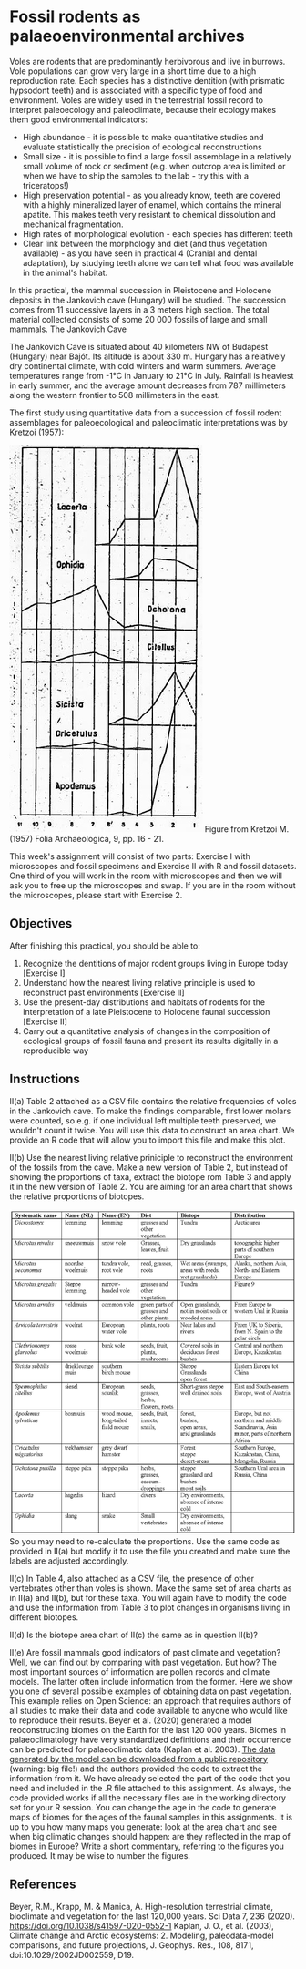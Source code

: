 # Fossil rodents as palaeoenvironmental archives

Voles are rodents that are predominantly herbivorous and live in burrows. Vole populations can grow very large in a short time due to a high reproduction rate. Each species has a distinctive dentition (with prismatic hypsodont teeth) and is associated with a specific type of food and environment. Voles are widely used in the terrestrial fossil record to interpret paleoecology and paleoclimate, because their ecology makes them good environmental indicators:

- High abundance - it is possible to make quantitative studies and evaluate statistically the precision of ecological reconstructions
- Small size - it is possible to find a large fossil assemblage in a relatively small volume of rock or sediment (e.g. when outcrop area is limited or when we have to ship the samples to the lab - try this with a triceratops!)
- High preservation potential - as you already know, teeth are covered with a highly mineralized layer of enamel, which contains the mineral apatite. This makes teeth very resistant to chemical dissolution and mechanical fragmentation.
- High rates of morphological evolution - each species has different teeth
- Clear link between the morphology and diet (and thus vegetation available) - as you have seen in practical 4 (Cranial and dental adaptation), by studying teeth alone we can tell what food was available in the animal's habitat.

In this practical, the mammal succession in Pleistocene and Holocene deposits in the Jankovich cave (Hungary) will be studied. The succession comes from 11 successive layers in a 3 meters high section. The total material collected consists of some 20 000 fossils of large and small mammals.
The Jankovich Cave

The Jankovich Cave is situated about 40 kilometers NW of Budapest (Hungary) near Bajót. Its altitude is about 330 m.
Hungary has a relatively dry continental climate, with cold winters and warm summers. Average temperatures range from -1°C in January to 21°C in July. Rainfall is heaviest in early summer, and the average amount decreases from 787 millimeters along the western frontier to 508 millimeters in the east.

The first study using quantitative data from a succession of fossil rodent assemblages for paleoecological and paleoclimatic interpretations was by Kretzoi (1957):

![Relative abundances of rodent teeth counted across layers in the cave](Kretzoi.jpg)
Figure from Kretzoi M. (1957) Folia Archaeologica, 9, pp. 16 - 21.

This week's assignment will consist of two parts: Exercise I with microscopes and fossil specimens and Exercise II with R and fossil datasets. 
One third of you will work in the room with microscopes and then we will ask you to free up the microscopes and swap. If you are in the room without the microscopes, please start with Exercise 2.

## Objectives

After finishing this practical, you should be able to:

1. Recognize the dentitions of major rodent groups living in Europe today [Exercise I]
2. Understand how the nearest living relative principle is used to reconstruct past environments [Exercise II]
3. Use the present-day distributions and habitats of rodents for the interpretation of a late Pleistocene to Holocene faunal succession [Exercise II]
4. Carry out a quantitative analysis of changes in the composition of ecological groups of fossil fauna and present its results digitally in a reproducible way

## Instructions

II(a) Table 2 attached as a CSV file contains the relative frequencies of voles in the Jankovich cave. To make the findings comparable, 
first lower molars were counted, so e.g. if one individual left multiple teeth preserved, we wouldn't count it twice. 
You will use this data to construct an area chart. We provide an R code that will allow you to import this file and make this plot. 

II(b) Use the nearest living relative priniciple to reconstruct the environment of the fossils from the cave. 
Make a new version of Table 2, but instead of showing the proportions of taxa, extract the biotope rom Table 3 and apply it in the new 
version of Table 2. You are aiming for an area chart that shows the relative proportions of biotopes. 

![Biotopes of living relatives](Table3.jpg)
So you may need to re-calculate the proportions. Use the same code as provided in II(a) but modify it to use the file you created and 
make sure the labels are adjusted accordingly.

II(c) In Table 4, also attached as a CSV file, the presence of other vertebrates other than voles is shown. 
Make the same set of area charts as in II(a) and II(b), but for these taxa. You will again have to modify the code and use the information from Table 3 to plot changes in organisms living in different biotopes.

II(d) Is the biotope area chart of II(c) the same as in question II(b)?

II(e) Are fossil mammals good indicators of past climate and vegetation? Well, we can find out by comparing with past vegetation. 
But how? The most important sources of information are pollen records and climate models. 
The latter often include information from the former. Here we show you one of several possible examples of obtaining data on past vegetation. 
This example relies on Open Science: an approach that requires authors of all studies to make their data and code available to anyone who would like to reproduce their results. 
Beyer et al. (2020) generated a model reoconstructing biomes on the Earth for the last 120 000 years. 
Biomes in palaeoclimatology have very standardized definitions and their occurrence can be predicted for palaeoclimatic data (Kaplan et al. 2003). 
[The data generated by the model can be downloaded from a public repository](https://figshare.com/articles/dataset/LateQuaternary_Environment_nc/12293345/3?file=22659026) (warning: big file!) and the authors provided the code to extract the information from it. We have already selected the part of the code that you need and included in the .R file attached to this assignment. As always, the code provided works if all the necessary files are in the working directory set for your R session. You can change the age in the code to generate maps of biomes for the ages of the faunal samples in this assignments. It is up to you how many maps you generate: look at the area chart and see when big climatic changes should happen: are they reflected in the map of biomes in Europe? Write a short commentary, referring to the figures you produced. It may be wise to number the figures.

## References

Beyer, R.M., Krapp, M. & Manica, A. High-resolution terrestrial climate, bioclimate and vegetation for the last 120,000 years. Sci Data 7, 236 (2020). https://doi.org/10.1038/s41597-020-0552-1
Kaplan, J. O., et al. (2003), Climate change and Arctic ecosystems: 2. Modeling, paleodata-model comparisons, and future projections, J. Geophys. Res., 108, 8171, doi:10.1029/2002JD002559, D19.

